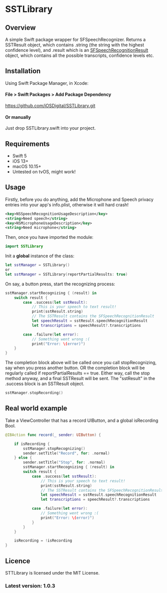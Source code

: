 # SSTLibrary

## Overview
A simple Swift package wrapper for SFSpeechRecognizer. Returns a SSTResult object, which contains .string (the string with the highest confidence level), and .result which is an [SFSpeechRecognitionResult](https://developer.apple.com/documentation/speech/sfspeechrecognitionresult) object, which contains all the possible transcripts, confidence levels etc.

## Installation
Using Swift Package Manager, in Xcode:

#### File > Swift Packages > Add Package Dependency
https://github.com/iOSDigital/SSTLibrary.git

#### Or manually
Just drop SSTLibrary.swift into your project.

## Requirements
* Swift 5
* iOS 13+
* macOS 10.15+
* Untested on tvOS, might work!

## Usage
Firstly, before you do anything, add the Microphone and Speech privacy entries into your app's info.plist, otherwise it will hard crash!

```xml
<key>NSSpeechRecognitionUsageDescription</key>
<string>Need speech</string>
<key>NSMicrophoneUsageDescription</key>
<string>Need microphone</string>
```

Then, once you have imported the module:

```swift
import SSTLibrary
```

Init a **global** instance of the class:

```swift
let sstManager = SSTLibrary()
or
let sstManager = SSTLibrary(reportPartialResults: true)
```

On say, a button press, start the recognizing process:

```swift
sstManager.startRecognizing { (result) in
    switch result {
        case .success(let sstResult):
            // This is your speech to text result!
            print(sstResult.string)
            // The SSTResult contains the SFSpeechRecognitionResult
            let speechResult = sstResult.speechRecognitionResult
            let transcriptions = speechResult?.transcriptions

        case .failure(let error):
            // Something went wrong :(
            print("Error: \(error)")
    }
}
```

The completion block above will be called once you call stopRecognizing, say when you press another button.
OR the completion block will be regularly called if reportPartialResults == true.
Either way, call the stop method anyway, and a final SSTResult will be sent.
The "sstResult" in the .success block is an SSTResult object.

```swift
sstManager.stopRecording()
```

## Real world example

Take a ViewController that has a record UIButton, and a global isRecording Bool.

```swift
@IBAction func record(_ sender: UIButton) {

    if isRecording {
        sstManager.stopRecognizing()
        sender.setTitle("Record", for: .normal)
    } else {
        sender.setTitle("Stop", for: .normal)
        sstManager.startRecognizing { (result) in
        switch result {
            case .success(let sstResult):
                // This is your speech to text result!
                print(sstResult.string)
                // The SSTResult contains the SFSpeechRecognitionResult
                let speechResult = sstResult.speechRecognitionResult
                let transcriptions = speechResult?.transcriptions

            case .failure(let error):
                // Something went wrong :(
                print("Error: \(error)")
            }
        }
    }

    isRecording = !isRecording
}
```

## Licence
STTLibrary is licensed under the MIT License.

### Latest version: 1.0.3
